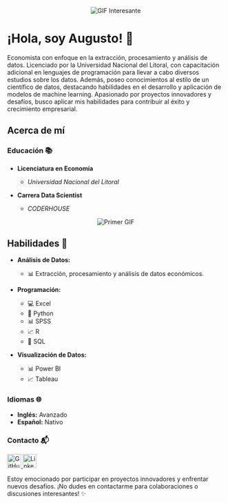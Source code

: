 <p align="center">
  <img src="https://media.giphy.com/media/GqtNlBsWoEXDy/giphy.gif" alt="GIF Interesante">
</p>




# ¡Hola, soy Augusto! 👋

Economista con enfoque en la extracción, procesamiento y análisis de datos. Licenciado por la Universidad Nacional del Litoral, con capacitación adicional en lenguajes de programación para llevar a cabo diversos estudios sobre los datos. Además, poseo conocimientos al estilo de un científico de datos, destacando habilidades en el desarrollo y aplicación de modelos de machine learning. Apasionado por proyectos innovadores y desafíos, busco aplicar mis habilidades para contribuir al éxito y crecimiento empresarial.

## Acerca de mí

### Educación 📚

- **Licenciatura en Economía**
  - *Universidad Nacional del Litoral*
 
- **Carrera Data Scientist**
  - *CODERHOUSE*

<p align="center">
  <img src="https://user-images.githubusercontent.com/74038190/221352987-68da234d-4d62-4e9d-9d7f-098dc657c2dc.gif" alt="Primer GIF" />
</p>

## Habilidades 🚀

- **Análisis de Datos:**
  - 📊 Extracción, procesamiento y análisis de datos económicos.
  
- **Programación:**
  - 💻 Excel
  - 🐍 Python
  - 📊 SPSS
  - 📈 R
  - 📜 SQL
  
- **Visualización de Datos:**
  - 📊 Power BI
  - 📈 Tableau

### Idiomas 🌐

- **Inglés:** Avanzado
- **Español:** Nativo

### Contacto 📬

<p align="left">
  <a href="https://www.github.com/TabisiAugusto" target="_blank" rel="noreferrer">
    <picture>
      <!-- Logo de GitHub -->
      <source media="(prefers-color-scheme: dark)" srcset="https://raw.githubusercontent.com/danielcranney/readme-generator/main/public/icons/socials/github-dark.svg" />
      <source media="(prefers-color-scheme: light)" srcset="https://raw.githubusercontent.com/danielcranney/readme-generator/main/public/icons/socials/github.svg" />
      <img src="https://raw.githubusercontent.com/danielcranney/readme-generator/main/public/icons/socials/github.svg" width="32" height="32" alt="GitHub" />
    </picture>
  </a>
  <a href="https://www.linkedin.com/in/augustotabisi/" target="_blank" rel="noreferrer">
    <picture>
      <!-- Logo de LinkedIn -->
      <source media="(prefers-color-scheme: dark)" srcset="https://raw.githubusercontent.com/danielcranney/readme-generator/main/public/icons/socials/linkedin-dark.svg" />
      <source media="(prefers-color-scheme: light)" srcset="https://raw.githubusercontent.com/danielcranney/readme-generator/main/public/icons/socials/linkedin.svg" />
      <img src="https://raw.githubusercontent.com/danielcranney/readme-generator/main/public/icons/socials/linkedin.svg" width="32" height="32" alt="LinkedIn" />
    </picture>
  </a>
</p>


Estoy emocionado por participar en proyectos innovadores y enfrentar nuevos desafíos. ¡No dudes en contactarme para colaboraciones o discusiones interesantes! ✨


